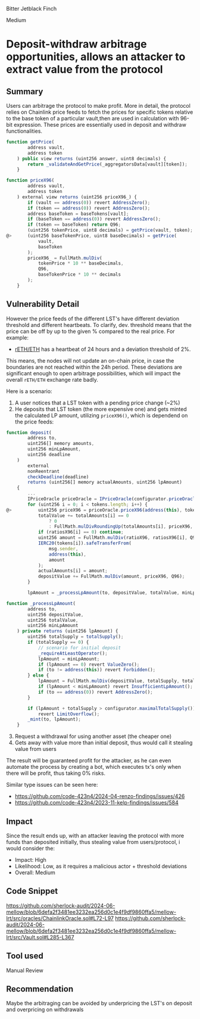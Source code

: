 Bitter Jetblack Finch

Medium

# Deposit-withdraw arbitrage opportunities, allows an attacker to extract value from the protocol

## Summary

Users can arbitrage the protocol to make profit. More in detail, the protocol relies on Chainlink price feeds to fetch the prices for specific tokens relative to the base token of a particular vault,then are used in calculation with 96-bit expression. These prices are essentially used in deposit and withdraw functionalities.

```javascript
function getPrice(
        address vault,
        address token
    ) public view returns (uint256 answer, uint8 decimals) {
        return _validateAndGetPrice(_aggregatorsData[vault][token]);
    }

function priceX96(
        address vault,
        address token
    ) external view returns (uint256 priceX96_) {
        if (vault == address(0)) revert AddressZero();
        if (token == address(0)) revert AddressZero();
        address baseToken = baseTokens[vault];
        if (baseToken == address(0)) revert AddressZero();
        if (token == baseToken) return Q96;
        (uint256 tokenPrice, uint8 decimals) = getPrice(vault, token);
@>      (uint256 baseTokenPrice, uint8 baseDecimals) = getPrice(
            vault,
            baseToken
        );
        priceX96_ = FullMath.mulDiv(
            tokenPrice * 10 ** baseDecimals,
            Q96,
            baseTokenPrice * 10 ** decimals
        );
    }      
```

## Vulnerability Detail

However the price feeds of the different LST's have different deviation threshold and different heartbeats. To clarify, dev. threshold means that the price can be off by up to the given % compared to the real price. For example:

- [rETH/ETH](https://data.chain.link/feeds/ethereum/mainnet/reth-eth) has a heartbeat of 24 hours and a deviation threshold of 2%. 

This means, the nodes will not update an on-chain price, in case the boundaries are not reached within the 24h period. These deviations are significant enough to open arbitrage possibilities, which will impact the overall `rETH/ETH` exchange rate badly.

Here is a scenario:

1. A user notices that a LST token with a pending price change (~2%)
2. He deposits that LST token (the more expensive one) and gets minted the calculated LP amount, utilizing `priceX96()`, which is dependend on the price feeds: 

```javascript
function deposit(
        address to,
        uint256[] memory amounts,
        uint256 minLpAmount,
        uint256 deadline
    )
        external
        nonReentrant
        checkDeadline(deadline)
        returns (uint256[] memory actualAmounts, uint256 lpAmount)
    {
        ...
        IPriceOracle priceOracle = IPriceOracle(configurator.priceOracle());
        for (uint256 i = 0; i < tokens.length; i++) {
@>          uint256 priceX96 = priceOracle.priceX96(address(this), tokens[i]);
            totalValue += totalAmounts[i] == 0
                ? 0
                : FullMath.mulDivRoundingUp(totalAmounts[i], priceX96, Q96);
            if (ratiosX96[i] == 0) continue;
            uint256 amount = FullMath.mulDiv(ratioX96, ratiosX96[i], Q96);
            IERC20(tokens[i]).safeTransferFrom(
                msg.sender,
                address(this),
                amount
            );
            actualAmounts[i] = amount;
            depositValue += FullMath.mulDiv(amount, priceX96, Q96);
        }

        lpAmount = _processLpAmount(to, depositValue, totalValue, minLpAmount);

function _processLpAmount(
        address to,
        uint256 depositValue,
        uint256 totalValue,
        uint256 minLpAmount
    ) private returns (uint256 lpAmount) {
        uint256 totalSupply = totalSupply();
        if (totalSupply == 0) {
            // scenario for initial deposit
            _requireAtLeastOperator();
            lpAmount = minLpAmount;
            if (lpAmount == 0) revert ValueZero();
            if (to != address(this)) revert Forbidden();
        } else {
            lpAmount = FullMath.mulDiv(depositValue, totalSupply, totalValue);
            if (lpAmount < minLpAmount) revert InsufficientLpAmount();
            if (to == address(0)) revert AddressZero();
        }

        if (lpAmount + totalSupply > configurator.maximalTotalSupply())
            revert LimitOverflow();
        _mint(to, lpAmount);
    }        
``` 
3. Request a withdrawal for using another asset (the cheaper one)
4. Gets away with value more than initial deposit, thus would call it stealing value from users

The result will be guaranteed profit for the attacker, as he can even automate the process by creating a bot, which executes tx's only when there will be profit, thus taking 0% risks.

Similar type issues can be seen here:

- https://github.com/code-423n4/2024-04-renzo-findings/issues/426
- https://github.com/code-423n4/2023-11-kelp-findings/issues/584

## Impact

Since the result ends up, with an attacker leaving the protocol with more funds than deposited initially, thus stealing value from users/protocol, i would consider the: 

- Impact: High
- Likelihood: Low, as it requires a malicious actor + threshold deviations
- Overall: Medium

## Code Snippet

https://github.com/sherlock-audit/2024-06-mellow/blob/6defa2f3481ee3232ea256d0c1e4f9df9860ffa5/mellow-lrt/src/oracles/ChainlinkOracle.sol#L72-L97
https://github.com/sherlock-audit/2024-06-mellow/blob/6defa2f3481ee3232ea256d0c1e4f9df9860ffa5/mellow-lrt/src/Vault.sol#L285-L367


## Tool used

Manual Review

## Recommendation

Maybe the arbitraging can be avoided by underpricing the LST's on deposit and overpricing on withdrawals 